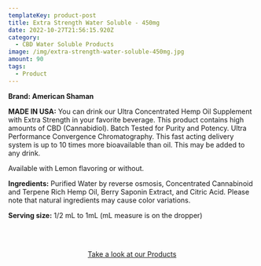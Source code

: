 ```yaml
---
templateKey: product-post
title: Extra Strength Water Soluble - 450mg
date: 2022-10-27T21:56:15.920Z
category:
  - CBD Water Soluble Products
image: /img/extra-strength-water-soluble-450mg.jpg
amount: 90
tags:
  - Product
---
```

**Brand: American Shaman**

**MADE IN USA:** You can drink our Ultra Concentrated Hemp Oil Supplement with Extra Strength in your favorite beverage. This product contains high amounts of CBD (Cannabidiol). Batch Tested for Purity and Potency.  Ultra Performance Convergence Chromatography. This fast acting delivery system is up to 10 times more bioavailable than oil. This may be added to any drink.

Available with Lemon flavoring or without.

**Ingredients:** Purified Water by reverse osmosis, Concentrated Cannabinoid and Terpene Rich Hemp Oil, Berry Saponin Extract, and Citric Acid. Please note that natural ingredients may cause color variations.

**Serving size:** 1/2 mL to 1mL (mL measure is on the dropper)

<br><br>

<Center><a class="link-view-more-products" target="_blank" href="https://capitalamericanshaman.com/products">Take a look at our Products</a></Center>